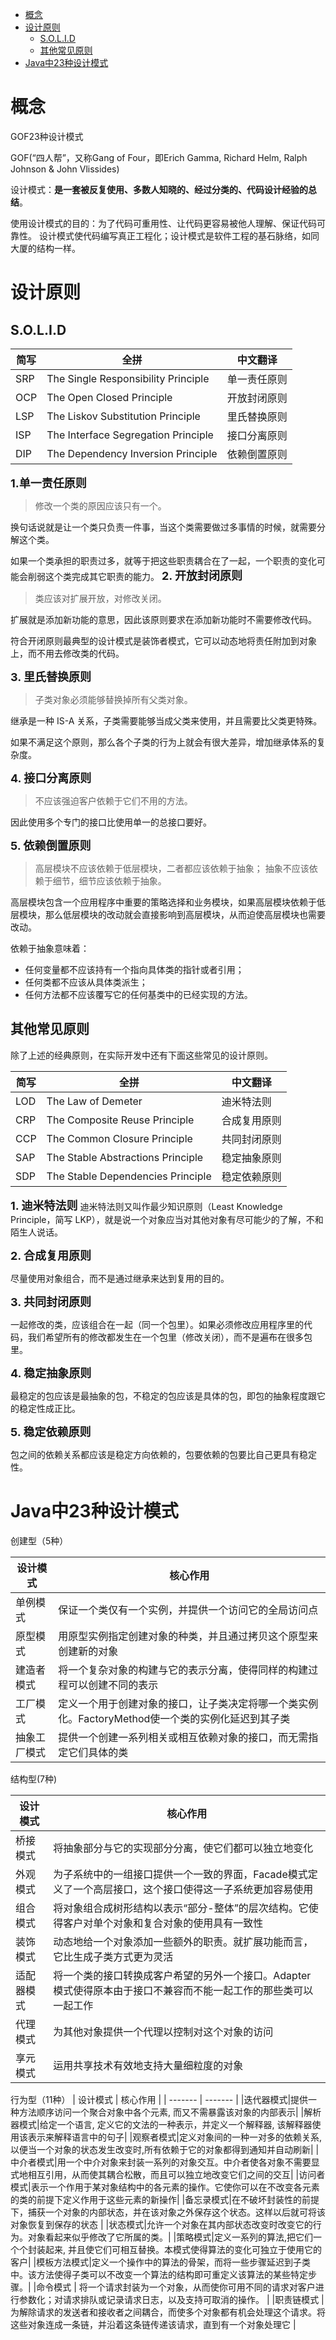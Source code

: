 <!-- TOC -->

- [概念](#概念)
- [设计原则](#设计原则)
    - [S.O.L.I.D](#solid)
    - [其他常见原则](#其他常见原则)
- [Java中23种设计模式](#java中23种设计模式)

<!-- /TOC -->
# 概念
GOF23种设计模式

GOF(“四人帮”，又称Gang of Four，即Erich Gamma, Richard Helm, Ralph Johnson & John Vlissides)

设计模式：**是一套被反复使用、多数人知晓的、经过分类的、代码设计经验的总结**。

使用设计模式的目的：为了代码可重用性、让代码更容易被他人理解、保证代码可靠性。 设计模式使代码编写真正工程化；设计模式是软件工程的基石脉络，如同大厦的结构一样。

# 设计原则
## S.O.L.I.D

|简写|全拼|中文翻译|
|----|----|----|
|SRP| The Single Responsibility Principle|单一责任原则
|OCP|The Open Closed Principle|开放封闭原则
|LSP|The Liskov Substitution Principle|里氏替换原则
|ISP|The Interface Segregation Principle|接口分离原则
|DIP|The Dependency Inversion Principle|依赖倒置原则

<font size = 4>**1.单一责任原则**</font>
> 修改一个类的原因应该只有一个。

换句话说就是让一个类只负责一件事，当这个类需要做过多事情的时候，就需要分解这个类。

如果一个类承担的职责过多，就等于把这些职责耦合在了一起，一个职责的变化可能会削弱这个类完成其它职责的能力。
<font size = 4>**2. 开放封闭原则**</font>

> 类应该对扩展开放，对修改关闭。

扩展就是添加新功能的意思，因此该原则要求在添加新功能时不需要修改代码。

符合开闭原则最典型的设计模式是装饰者模式，它可以动态地将责任附加到对象上，而不用去修改类的代码。

<font size = 4>**3. 里氏替换原则**</font>

> 子类对象必须能够替换掉所有父类对象。

继承是一种 IS-A 关系，子类需要能够当成父类来使用，并且需要比父类更特殊。

如果不满足这个原则，那么各个子类的行为上就会有很大差异，增加继承体系的复杂度。

<font size = 4>**4. 接口分离原则**</font>

> 不应该强迫客户依赖于它们不用的方法。

因此使用多个专门的接口比使用单一的总接口要好。

<font size = 4>**5. 依赖倒置原则**</font>

> 高层模块不应该依赖于低层模块，二者都应该依赖于抽象；
抽象不应该依赖于细节，细节应该依赖于抽象。

高层模块包含一个应用程序中重要的策略选择和业务模块，如果高层模块依赖于低层模块，那么低层模块的改动就会直接影响到高层模块，从而迫使高层模块也需要改动。

依赖于抽象意味着：

- 任何变量都不应该持有一个指向具体类的指针或者引用；
- 任何类都不应该从具体类派生；
- 任何方法都不应该覆写它的任何基类中的已经实现的方法。
## 其他常见原则
除了上述的经典原则，在实际开发中还有下面这些常见的设计原则。

|简写|全拼|中文翻译|
|----|----|----|
|LOD|The Law of Demeter|迪米特法则
CRP|The Composite Reuse Principle|合成复用原则
CCP|The Common Closure Principle|共同封闭原则
SAP|The Stable Abstractions Principle|稳定抽象原则
SDP|The Stable Dependencies Principle|稳定依赖原则

<font size = 4>**1. 迪米特法则**</font>
迪米特法则又叫作最少知识原则（Least Knowledge Principle，简写 LKP），就是说一个对象应当对其他对象有尽可能少的了解，不和陌生人说话。

<font size = 4>**2. 合成复用原则**</font>

尽量使用对象组合，而不是通过继承来达到复用的目的。

<font size = 4>**3. 共同封闭原则**</font>

一起修改的类，应该组合在一起（同一个包里）。如果必须修改应用程序里的代码，我们希望所有的修改都发生在一个包里（修改关闭），而不是遍布在很多包里。

<font size = 4>**4. 稳定抽象原则**</font>

最稳定的包应该是最抽象的包，不稳定的包应该是具体的包，即包的抽象程度跟它的稳定性成正比。

<font size = 4>**5. 稳定依赖原则**</font>

包之间的依赖关系都应该是稳定方向依赖的，包要依赖的包要比自己更具有稳定性。


# Java中23种设计模式
创建型（5种）

| 设计模式 | 核心作用 |
| ------- | ------- |
|单例模式|保证一个类仅有一个实例，并提供一个访问它的全局访问点|
|原型模式|用原型实例指定创建对象的种类，并且通过拷贝这个原型来创建新的对象|
|建造者模式|将一个复杂对象的构建与它的表示分离，使得同样的构建过程可以创建不同的表示|
|工厂模式|定义一个用于创建对象的接口，让子类决定将哪一个类实例化。FactoryMethod使一个类的实例化延迟到其子类|
|抽象工厂模式|提供一个创建一系列相关或相互依赖对象的接口，而无需指定它们具体的类|

结构型(7种)

| 设计模式 | 核心作用 |
| ---------- | ---------- |
| 桥接模式 |将抽象部分与它的实现部分分离，使它们都可以独立地变化|
|外观模式|为子系统中的一组接口提供一个一致的界面，Facade模式定义了一个高层接口，这个接口使得这一子系统更加容易使用|
|组合模式|将对象组合成树形结构以表示“部分-整体”的层次结构。它使得客户对单个对象和复合对象的使用具有一致性|
|装饰模式|动态地给一个对象添加一些额外的职责。就扩展功能而言， 它比生成子类方式更为灵活|
|适配器模式|将一个类的接口转换成客户希望的另外一个接口。Adapter模式使得原本由于接口不兼容而不能一起工作的那些类可以一起工作|
|代理模式|为其他对象提供一个代理以控制对这个对象的访问|
|享元模式|运用共享技术有效地支持大量细粒度的对象|


行为型（11种）
| 设计模式 | 核心作用 |
| ------- | ------- |
|迭代器模式|提供一种方法顺序访问一个聚合对象中各个元素, 而又不需暴露该对象的内部表示|
|解析器模式|给定一个语言, 定义它的文法的一种表示，并定义一个解释器, 该解释器使用该表示来解释语言中的句子|
|观察者模式|定义对象间的一种一对多的依赖关系,以便当一个对象的状态发生改变时,所有依赖于它的对象都得到通知并自动刷新|
|中介者模式|用一个中介对象来封装一系列的对象交互。中介者使各对象不需要显式地相互引用，从而使其耦合松散，而且可以独立地改变它们之间的交互|
|访问者模式|表示一个作用于某对象结构中的各元素的操作。它使你可以在不改变各元素的类的前提下定义作用于这些元素的新操作|
|备忘录模式|在不破坏封装性的前提下，捕获一个对象的内部状态，并在该对象之外保存这个状态。这样以后就可将该对象恢复到保存的状态 |
|状态模式|允许一个对象在其内部状态改变时改变它的行为。对象看起来似乎修改了它所属的类。|
|策略模式|定义一系列的算法,把它们一个个封装起来, 并且使它们可相互替换。本模式使得算法的变化可独立于使用它的客户|
|模板方法模式|定义一个操作中的算法的骨架，而将一些步骤延迟到子类中。该方法使得子类可以不改变一个算法的结构即可重定义该算法的某些特定步骤。|
|命令模式 | 将一个请求封装为一个对象，从而使你可用不同的请求对客户进行参数化；对请求排队或记录请求日志，以及支持可取消的操作。 |
|职责链模式 | 为解除请求的发送者和接收者之间耦合，而使多个对象都有机会处理这个请求。将这些对象连成一条链，并沿着这条链传递该请求，直到有一个对象处理它 |